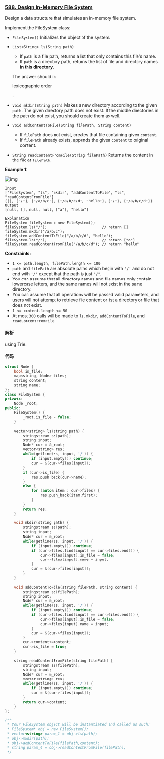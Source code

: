 ### [588. Design In-Memory File System](https://leetcode.com/problems/design-in-memory-file-system/)

Design a data structure that simulates an in-memory file system.

Implement the FileSystem class:

- `FileSystem()` Initializes the object of the system.

- ```
  List<String> ls(String path)
  ```

  - If `path` is a file path, returns a list that only contains this file's name.
  - If `path` is a directory path, returns the list of file and directory names **in this directory**.

  The answer should in

   

  lexicographic order

  .

- `void mkdir(String path)` Makes a new directory according to the given `path`. The given directory path does not exist. If the middle directories in the path do not exist, you should create them as well.

- ```
  void addContentToFile(String filePath, String content)
  ```

  - If `filePath` does not exist, creates that file containing given `content`.
  - If `filePath` already exists, appends the given `content` to original content.

- `String readContentFromFile(String filePath)` Returns the content in the file at `filePath`.

 

**Example 1:**

![img](https://assets.leetcode.com/uploads/2021/04/28/filesystem.png)

```
Input
["FileSystem", "ls", "mkdir", "addContentToFile", "ls", "readContentFromFile"]
[[], ["/"], ["/a/b/c"], ["/a/b/c/d", "hello"], ["/"], ["/a/b/c/d"]]
Output
[null, [], null, null, ["a"], "hello"]

Explanation
FileSystem fileSystem = new FileSystem();
fileSystem.ls("/");                         // return []
fileSystem.mkdir("/a/b/c");
fileSystem.addContentToFile("/a/b/c/d", "hello");
fileSystem.ls("/");                         // return ["a"]
fileSystem.readContentFromFile("/a/b/c/d"); // return "hello"
```

 

**Constraints:**

- `1 <= path.length, filePath.length <= 100`
- `path` and `filePath` are absolute paths which begin with `'/'` and do not end with `'/'` except that the path is just `"/"`.
- You can assume that all directory names and file names only contain lowercase letters, and the same names will not exist in the same directory.
- You can assume that all operations will be passed valid parameters, and users will not attempt to retrieve file content or list a directory or file that does not exist.
- `1 <= content.length <= 50`
- At most `300` calls will be made to `ls`, `mkdir`, `addContentToFile`, and `readContentFromFile`.

#### 解析

using Trie.

#### 代码

```c++
struct Node {
    bool is_file;
    map<string, Node> files;
    string content;
    string name;
};
class FileSystem {
private:
    Node _root;
public:
    FileSystem() {
        _root.is_file = false;
    }
    
    vector<string> ls(string path) {
        stringstream ss(path);
        string input;
        Node* cur = &_root;
        vector<string> res;
        while(getline(ss, input, '/')) {
            if (input.empty()) continue;
            cur = &(cur->files[input]);
        }
        if (cur->is_file) {
            res.push_back(cur->name);
        }
        else {
            for (auto& item : cur->files) {
                res.push_back(item.first);
            }
        }
        return res;
    }
    
    void mkdir(string path) {
        stringstream ss(path);
        string input;
        Node* cur = &_root;
        while(getline(ss, input, '/')) {
            if (input.empty()) continue;
            if (cur->files.find(input) == cur->files.end()) {
                cur->files[input].is_file = false;
                cur->files[input].name = input;
            }
            cur = &(cur->files[input]);
        }
    }
    
    void addContentToFile(string filePath, string content) {
        stringstream ss(filePath);
        string input;
        Node* cur = &_root;
        while(getline(ss, input, '/')) {
            if (input.empty()) continue;
            if (cur->files.find(input) == cur->files.end()) {
                cur->files[input].is_file = false;
                cur->files[input].name = input;
            }
            cur = &(cur->files[input]);
        }
        cur->content+=content;
        cur->is_file = true;
    }
    
    string readContentFromFile(string filePath) {
        stringstream ss(filePath);
        string input;
        Node* cur = &_root;
        vector<string> res;
        while(getline(ss, input, '/')) {
            if (input.empty()) continue;
            cur = &(cur->files[input]);
        }
        return cur->content;
    }
};

/**
 * Your FileSystem object will be instantiated and called as such:
 * FileSystem* obj = new FileSystem();
 * vector<string> param_1 = obj->ls(path);
 * obj->mkdir(path);
 * obj->addContentToFile(filePath,content);
 * string param_4 = obj->readContentFromFile(filePath);
 */
```
